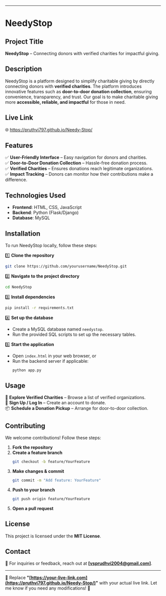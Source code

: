 
---

# **NeedyStop**  

## **Project Title**  
**NeedyStop** – Connecting donors with verified charities for impactful giving.  

## **Description**  
NeedyStop is a platform designed to simplify charitable giving by directly connecting donors with **verified charities**. The platform introduces innovative features such as **door-to-door donation collection**, ensuring convenience, transparency, and trust. Our goal is to make charitable giving more **accessible, reliable, and impactful** for those in need.  

## **Live Link**  
🌐 https://pruthvi797.github.io/Needy-Stop/
## **Features**  
✅ **User-Friendly Interface** – Easy navigation for donors and charities.  
✅ **Door-to-Door Donation Collection** – Hassle-free donation process.  
✅ **Verified Charities** – Ensures donations reach legitimate organizations.  
✅ **Impact Tracking** – Donors can monitor how their contributions make a difference.  

## **Technologies Used**  
- **Frontend**: HTML, CSS, JavaScript  
- **Backend**: Python (Flask/Django)  
- **Database**: MySQL  

## **Installation**  
To run NeedyStop locally, follow these steps:  

1️⃣ **Clone the repository**  
```bash
git clone https://github.com/yourusername/NeedyStop.git
```  

2️⃣ **Navigate to the project directory**  
```bash
cd NeedyStop
```  

3️⃣ **Install dependencies**  
```bash
pip install -r requirements.txt
```  

4️⃣ **Set up the database**  
- Create a MySQL database named `needystop`.  
- Run the provided SQL scripts to set up the necessary tables.  

5️⃣ **Start the application**  
- Open `index.html` in your web browser, or  
- Run the backend server if applicable:  
  ```bash
  python app.py
  ```  

## **Usage**  
🚀 **Explore Verified Charities** – Browse a list of verified organizations.  
🔑 **Sign Up / Log In** – Create an account to donate.  
📦 **Schedule a Donation Pickup** – Arrange for door-to-door collection.  

## **Contributing**  
We welcome contributions! Follow these steps:  

1. **Fork the repository**  
2. **Create a feature branch**  
   ```bash
   git checkout -b feature/YourFeature
   ```  
3. **Make changes & commit**  
   ```bash
   git commit -m "Add feature: YourFeature"
   ```  
4. **Push to your branch**  
   ```bash
   git push origin feature/YourFeature
   ```  
5. **Open a pull request**  

## **License**  
This project is licensed under the **MIT License**. 

## **Contact**  
📩 For inquiries or feedback, reach out at **[vsprudhvi2004@gmail.com]**.  

---

🔹 Replace **"[https://your-live-link.com](https://pruthvi797.github.io/Needy-Stop/)"** with your actual live link. Let me know if you need any modifications! 🚀
